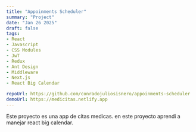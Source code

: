 ```yaml
---
title: "Appoinments Scheduler"    
summary: "Project"
date: "Jan 26 2025"
draft: false
tags:
- React
- Javascript
- CSS Modules
- JwT
- Redux
- Ant Design
- Middleware
- Next.js
- React Big Calendar

repoUrl: https://github.com/conradojuliosisnero/appoinments-scheduler
demoUrl: https://medicitas.netlify.app
---
```


Este proyecto es una app de citas medicas.
en este proyecto aprendi a manejar react big calendar.